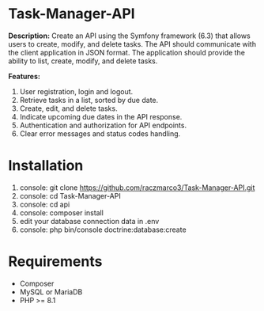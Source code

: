 # Task-Manager-API

**Description:** Create an API using the Symfony framework (6.3) that allows users to create, modify, and delete tasks. The API should communicate with the client application in JSON format. The application should provide the ability to list, create, modify, and delete tasks.

**Features:**

1. User registration, login and logout.
2. Retrieve tasks in a list, sorted by due date.
3. Create, edit, and delete tasks.
4. Indicate upcoming due dates in the API response.
5. Authentication and authorization for API endpoints.
6. Clear error messages and status codes handling.

# Installation
1. console: git clone https://github.com/raczmarco3/Task-Manager-API.git
2. console: cd Task-Manager-API
3. console: cd api
4. console: composer install
5. edit your database connection data in .env
6. console: php bin/console doctrine:database:create

# Requirements
- Composer
- MySQL or MariaDB
- PHP >= 8.1